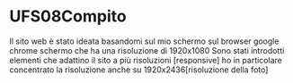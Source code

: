 # UFS08Compito

Il sito web è stato ideata basandomi sul mio schermo sul browser google chrome schermo che ha una risoluzione di 1920x1080 
Sono stati introdotti elementi che adattino il sito a più risoluzioni [responsive] 
ho in particolare concentrato la risoluzione anche su 1920x2436[risoluzione della foto]
